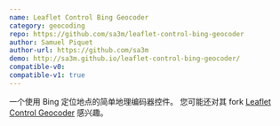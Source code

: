 ```yaml
---
name: Leaflet Control Bing Geocoder
category: geocoding
repo: https://github.com/sa3m/leaflet-control-bing-geocoder
author: Samuel Piquet
author-url: https://github.com/sa3m
demo: http://sa3m.github.io/leaflet-control-bing-geocoder/
compatible-v0:
compatible-v1: true
---
```


一个使用 Bing 定位地点的简单地理编码器控件。 您可能还对其 fork <a href="https://github.com/perliedman/leaflet-control-geocoder">Leaflet Control Geocoder</a> 感兴趣。
